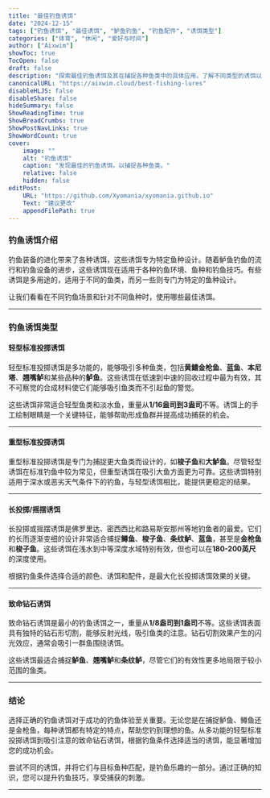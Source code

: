 ```yaml
---
title: "最佳钓鱼诱饵"
date: "2024-12-15"
tags: ["钓鱼诱饵", "最佳诱饵", "鲈鱼钓鱼", "钓鱼配件", "诱饵类型"]
categories: ["体育", "休闲", "爱好与时间"]
author: ["Aixwim"]
showToc: true
TocOpen: false
draft: false
description: "探索最佳钓鱼诱饵及其在捕捉各种鱼类中的具体应用。了解不同类型的诱饵以及如何最大化其效果。"
canonicalURL: "https://aixwim.cloud/best-fishing-lures"
disableHLJS: false
disableShare: false
hideSummary: false
ShowReadingTime: true
ShowBreadCrumbs: true
ShowPostNavLinks: true
ShowWordCount: true
cover:
    image: ""
    alt: "钓鱼诱饵"
    caption: "发现最佳的钓鱼诱饵，以捕捉各种鱼类。"
    relative: false
    hidden: false
editPost:
    URL: "https://github.com/Xyomania/xyomania.github.io"
    Text: "建议更改"
    appendFilePath: true
---
```


### 钓鱼诱饵介绍

钓鱼装备的进化带来了各种诱饵，这些诱饵专为特定鱼种设计。随着鲈鱼钓鱼的流行和钓鱼设备的进步，这些诱饵现在适用于各种钓鱼环境、鱼种和钓鱼技巧。有些诱饵是多用途的，适用于不同的鱼类，而另一些则专门为特定的鱼种设计。

让我们看看在不同钓鱼场景和针对不同鱼种时，使用哪些最佳诱饵。

---

### 钓鱼诱饵类型

#### **轻型标准投掷诱饵**

轻型标准投掷诱饵是多功能的，能够吸引多种鱼类，包括**黄鳍金枪鱼**、**蓝鱼**、**本尼塔**、**翘嘴鲈**和某些品种的**鲈鱼**。这些诱饵在低速到中速的回收过程中最为有效，其不可察觉的合成材料使它们能够吸引鱼类而不引起鱼的警觉。

这些诱饵非常适合轻型鱼类和淡水鱼，重量从**1/16盎司到3盎司**不等。诱饵上的手工绘制眼睛是一个关键特征，能够帮助形成鱼群并提高成功捕获的机会。

---

#### **重型标准投掷诱饵**

重型标准投掷诱饵是专门为捕捉更大鱼类而设计的，如**梭子鱼**和**大鲈鱼**。尽管轻型诱饵在标准钓鱼中较为常见，但重型诱饵在吸引大鱼方面更为可靠。这些诱饵特别适用于深水或恶劣天气条件下的钓鱼，与轻型诱饵相比，能提供更稳定的结果。

---

#### **长投掷/摇摆诱饵**

长投掷或摇摆诱饵是佛罗里达、密西西比和路易斯安那州等地钓鱼者的最爱。它们的长而逐渐变细的设计非常适合捕捉**鳟鱼**、**梭子鱼**、**条纹鲈**、**蓝鱼**，甚至是**金枪鱼**和**梭子鱼**。这些诱饵在浅水到中等深度水域特别有效，但也可以在**180-200英尺**的深度使用。

根据钓鱼条件选择合适的颜色、诱饵和配件，是最大化长投掷诱饵效果的关键。

---

#### **致命钻石诱饵**

致命钻石诱饵是最小的钓鱼诱饵之一，重量从**1/8盎司到1盎司**不等。这些诱饵表面具有独特的钻石形切割，能够反射光线，吸引鱼类的注意。钻石切割效果产生的闪光效应，通常会吸引一群鱼围绕诱饵。

这些诱饵最适合捕捉**鲈鱼**、**翘嘴鲈**和**条纹鲈**，尽管它们的有效性更多地局限于较小范围的鱼类。

---

### 结论

选择正确的钓鱼诱饵对于成功的钓鱼体验至关重要。无论您是在捕捉鲈鱼、鳟鱼还是金枪鱼，每种诱饵都有特定的特点，帮助您钓到理想的鱼。从多功能的轻型标准投掷诱饵到吸引注意的致命钻石诱饵，根据钓鱼条件选择适当的诱饵，能显著增加您的成功机会。

尝试不同的诱饵，并将它们与目标鱼种匹配，是钓鱼乐趣的一部分。通过正确的知识，您可以提升钓鱼技巧，享受捕获的刺激。

---
